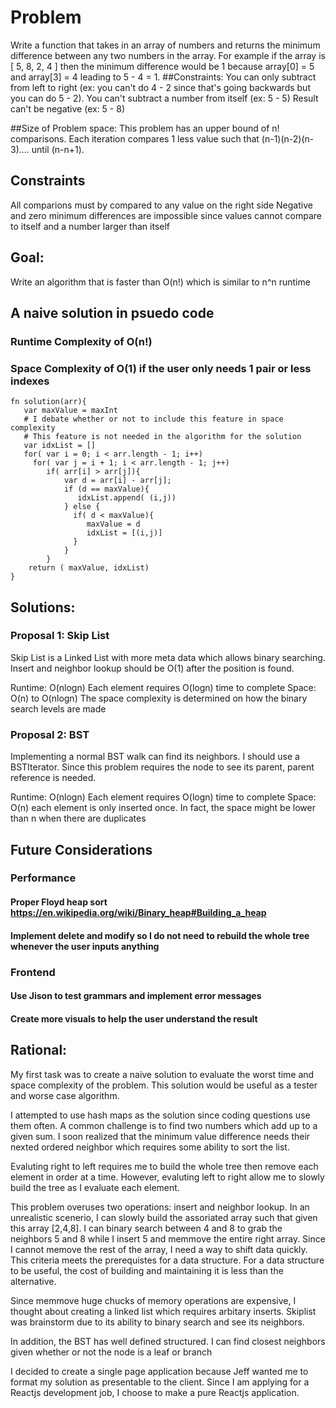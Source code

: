 
# Problem

Write a function that takes in an array of numbers and returns the minimum difference between any two numbers in the array.
For example if the array is [ 5, 8, 2, 4 ] then the minimum difference would be 1 because array[0] = 5 and array[3] = 4 leading to 5 - 4 = 1.
##Constraints:
You can only subtract from left to right (ex: you can't do 4 - 2 since that's going backwards but you can do 5 - 2).
You can't subtract a number from itself (ex: 5 - 5)
Result can't be negative (ex: 5 - 8)

##Size of Problem space:
This problem has an upper bound of n! comparisons. Each iteration compares 1 less value such that (n-1)(n-2)(n-3).... until (n-n+1).

## Constraints
All comparions must by compared to any value on the right side
Negative and zero minimum differences are impossible since values cannot compare to itself and a number larger than itself

## Goal:
Write an algorithm that is faster than O(n!) which is similar to n^n runtime

## A naive solution in psuedo code
### Runtime Complexity of O(n!)
### Space Complexity of O(1) if the user only needs 1 pair or less indexes 
```
fn solution(arr){
   var maxValue = maxInt
   # I debate whether or not to include this feature in space complexity
   # This feature is not needed in the algorithm for the solution
   var idxList = [] 
   for( var i = 0; i < arr.length - 1; i++)
     for( var j = i + 1; i < arr.length - 1; j++)
        if( arr[i] > arr[j]){
            var d = arr[i] - arr[j];
            if (d == maxValue){
               idxList.append( (i,j))  
            } else {
              if( d < maxValue){
                 maxValue = d
                 idxList = [(i,j)]
              }
            }
        }
    return ( maxValue, idxList)
}
```
## Solutions:
### Proposal 1: Skip List
Skip List is a Linked List with more meta data which allows binary searching.
Insert and neighbor lookup should be O(1) after the position is found.

Runtime: O(nlogn) Each element requires O(logn) time to complete
Space: O(n) to O(nlogn) The space complexity is determined on how the binary search levels are made

### Proposal 2: BST

Implementing a normal BST walk can find its neighbors. I should use a BSTIterator.
Since this problem requires the node to see its parent, parent reference is needed.

Runtime: O(nlogn) Each element requires O(logn) time to complete
Space: O(n) each element is only inserted once. In fact, the space might be lower than n when there are duplicates


## Future Considerations


### Performance

#### Proper Floyd heap sort https://en.wikipedia.org/wiki/Binary_heap#Building_a_heap
#### Implement delete and modify so I do not need to rebuild the whole tree whenever the user inputs anything

### Frontend
#### Use Jison to test grammars and implement error messages
#### Create more visuals to help the user understand the result


## Rational:
My first task was to create a naive solution to evaluate the worst time and space complexity of the problem. This solution would be useful as a tester and worse case algorithm.

I attempted to use hash maps as the solution since coding questions use them often. A common challenge is to find two numbers which add up to a given sum. I soon realized that the minimum value difference needs their nexted ordered neighbor which requires some ability to sort the list.

Evaluting right to left requires me to build the whole tree then remove each element in order at a time. However, evaluting left to right allow me to slowly build the tree as I evaluate each element.

This problem overuses two operations: insert and neighbor lookup. In an unrealistic scenerio, I can slowly build the assoriated array such that given this array [2,4,8]. I can binary search between 4 and 8 to grab the neighbors 5 and 8 while I insert 5 and memmove the entire right array. Since I cannot memove the rest of the array, I need a way to shift data quickly. This criteria meets the prerequistes for a data structure. For a data structure to be useful, the cost of building and maintaining it is less than the alternative.

Since memmove huge chucks of memory operations are expensive, I thought about creating a linked list which requires arbitary inserts. Skiplist was brainstorm due to its ability to binary search and see its neighbors.

In addition, the BST has well defined structured. I can find closest neighbors given whether or not the node is a leaf or branch

I decided to create a single page application because Jeff wanted me to format my solution as presentable to the client. Since I am applying for a Reactjs development job, I choose to make a pure Reactjs application.
